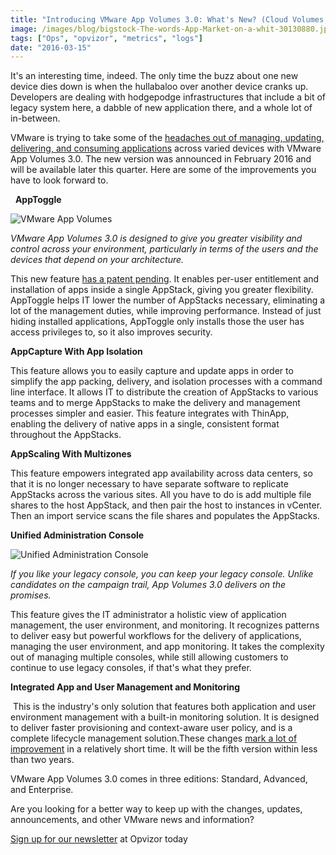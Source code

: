 ```yaml
---
title: "Introducing VMware App Volumes 3.0: What's New? (Cloud Volumes, VMware Monitoring, and More)"
image: /images/blog/bigstock-The-words-App-Market-on-a-whit-30130880.jpg
tags: ["Ops", "opvizor", "metrics", "logs"]
date: "2016-03-15"
---
```


It's an interesting time, indeed. The only time the buzz about one new device dies down is when the hullabaloo over another device cranks up. Developers are dealing with hodgepodge infrastructures that include a bit of legacy system here, a dabble of new application there, and a whole lot of in-between. 

VMware is trying to take some of the [headaches out of managing, updating, delivering, and consuming applications](http://www.vmware.com/ca/en/products/appvolumes) across varied devices with VMware App Volumes 3.0. The new version was announced in February 2016 and will be available later this quarter. Here are some of the improvements you have to look forward to. 

  **AppToggle**

![VMware App Volumes](/images/blog/bigstock-The-words-App-Market-on-a-whit-30130880.jpg)

_VMware App Volumes 3.0 is designed to give you greater visibility and control across your environment, particularly in terms of the users and the devices that depend on your architecture._ 

This new feature [has a patent pending](http://blogs.vmware.com/euc/2016/02/vmware-app-volumes-3-0.html). It enables per-user entitlement and installation of apps inside a single AppStack, giving you greater flexibility. AppToggle helps IT lower the number of AppStacks necessary, eliminating a lot of the management duties, while improving performance. Instead of just hiding installed applications, AppToggle only installs those the user has access privileges to, so it also improves security. 

**AppCapture With App Isolation** 

This feature allows you to easily capture and update apps in order to simplify the app packing, delivery, and isolation processes with a command line interface. It allows IT to distribute the creation of AppStacks to various teams and to merge AppStacks to make the delivery and management processes simpler and easier. This feature integrates with ThinApp, enabling the delivery of native apps in a single, consistent format throughout the AppStacks. 

**AppScaling With Multizones** 

This feature empowers integrated app availability across data centers, so that it is no longer necessary to have separate software to replicate AppStacks across the various sites. All you have to do is add multiple file shares to the host AppStack, and then pair the host to instances in vCenter. Then an import service scans the file shares and populates the AppStacks.

**Unified Administration Console**

![Unified Administration Console](/images/blog/bigstock-Portrait-of-two-businesspeople-16970435.jpg)

_If you like your legacy console, you can keep your legacy console. Unlike candidates on the campaign trail, App Volumes 3.0 delivers on the promises._ 

This feature gives the IT administrator a holistic view of application management, the user environment, and monitoring. It recognizes patterns to deliver easy but powerful workflows for the delivery of applications, managing the user environment, and app monitoring. It takes the complexity out of managing multiple consoles, while still allowing customers to continue to use legacy consoles, if that's what they prefer. 

**Integrated App and User Management and Monitoring** 

 This is the industry's only solution that features both application and user environment management with a built-in monitoring solution. It is designed to deliver faster provisioning and context-aware user policy, and is a complete lifecycle management solution.These changes [mark a lot of improvement](http://thevarguy.com/hybrid-cloud-infocenter/vmware-details-upcoming-launch-app-volumes-30) in a relatively short time. It will be the fifth version within less than two years. 

VMware App Volumes 3.0 comes in three editions: Standard, Advanced, and Enterprise. 

Are you looking for a better way to keep up with the changes, updates, announcements, and other VMware news and information? 

[Sign up for our newsletter](http://opvizor.us6.list-manage.com/subscribe?u=5e67b89e18341af0e8844b002&id=1e918cd24e) at Opvizor today
